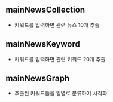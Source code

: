 ## mainNewsCollection
- 키워드를 입력하면 관련 뉴스 10개 추출

## mainNewsKeyword
- 키워드를 입력하면 관련 키워드 20개 추출

## mainNewsGraph
- 추출된 키워드들을 일별로 분류하여 시각화